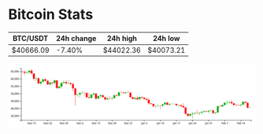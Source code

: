 # Bitcoin Stats

BTC/USDT|24h change|24h high|24h low|
|---|---|---|---|
|$40666.09|-7.40%|$44022.36|$40073.21|

<img src="./chart.svg">
